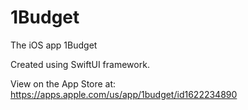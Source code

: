 # 1Budget
The iOS app 1Budget

Created using SwiftUI framework.

View on the App Store at:
https://apps.apple.com/us/app/1budget/id1622234890
